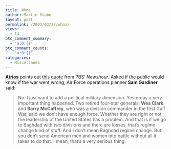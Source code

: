 ```yaml
---
title: Whoa
author: Martin Stabe
layout: post
permalink: /2003/03/27/whoa/
views:
  - 14
btc_comment_summary:
  - 'a:0:{}'
btc_comment_counts:
  - 'a:0:{}'
categories:
  - Miscellanea
---
```

<a href="http://atrios.blogspot.com/2003_03_23_atrios_archive.html#200054709" target="_top"><b>Atrios</b></a> points out <a href="http://www.pbs.org/newshour/bb/military/jan-june03/cols_3-26.html" target="_top">this quote</a> from PBS&#8217; *Newshour*. Asked if the public would know if the war went wrong, Air Force operations planner **Sam Gardiner** said:  


> No. I just want to add a political military dimension. Yesterday a very important thing happened. Two retired four-star generals: **Wes Clark** and **Barry McCaffrey**, who was a division commander in the first Gulf War, said we don&#8217;t have enough force. Whether they are right or not, the leadership of the United States has a problem. And that is if we go to Baghdad with two divisions and there are losses, that&#8217;s regime change kind of stuff. And I don&#8217;t mean Baghdad regime change. But you don&#8217;t send American men and women into battle without all it takes to do that. I mean, that&#8217;s a very serious thing.</p>